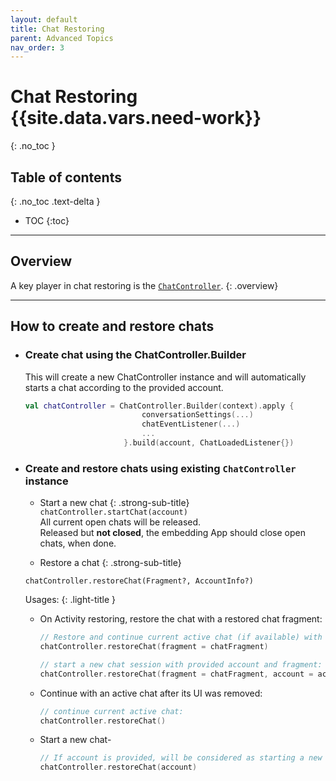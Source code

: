 ```yaml
---
layout: default
title: Chat Restoring
parent: Advanced Topics
nav_order: 3
---
```


# Chat Restoring {{site.data.vars.need-work}}
{: .no_toc }

## Table of contents
{: .no_toc .text-delta }

- TOC
{:toc}

---

## Overview
A key player in chat restoring is the [`ChatController`](/docs/chat-configuration/extra/chatcontroller).
{: .overview}

---

## How to create and restore chats
- ### Create chat using the ChatController.Builder
  This will create a new ChatController instance and will automatically starts a chat according to the provided account.
  ```kotlin
  val chatController = ChatController.Builder(context).apply {
                            conversationSettings(...)
                            chatEventListener(...)
                            ...
                        }.build(account, ChatLoadedListener{})
  ```

- ### Create and restore chats using existing `ChatController` instance
  - Start a new chat 
  {: .strong-sub-title}  
   `chatController.startChat(account)`  
    All current open chats will be released.   
    Released but **not closed**, the embedding App should close open chats, when done.

  - Restore a chat
  {: .strong-sub-title}

  `chatController.restoreChat(Fragment?, AccountInfo?)`   
  
    Usages:
    {: .light-title }
    - On Activity restoring, restore the chat with a restored chat fragment:
      ```kotlin
      // Restore and continue current active chat (if available) with provided fragment:
      chatController.restoreChat(fragment = chatFragment)      

      // start a new chat session with provided account and fragment:
      chatController.restoreChat(fragment = chatFragment, account = account)
      ```
  
    - Continue with an active chat after its UI was removed:
      ```kotlin
      // continue current active chat:
      chatController.restoreChat()
      ```
    
    - Start a new chat-
      ```kotlin
      // If account is provided, will be considered as starting a new chat:
      chatController.restoreChat(account)
      ```

